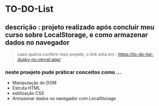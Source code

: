 # TO-DO-List
 ## descrição : projeto realizado após concluir meu curso sobre LocalStorage, e como armazenar dados no navegador

> caso queira conferir meu projeto, o link esta em : https://to-do-list-dusky-nu.vercel.app/
 ### neste proejeto pude práticar conceitos como ...

 + Manipulação do DOM
 + Estruta HTML
 + estilização CSS
 + Armazenar dados no navegador com LocalStorage

